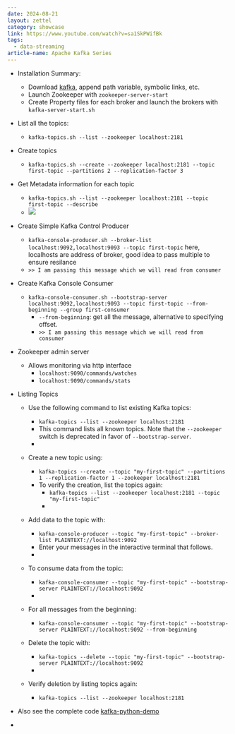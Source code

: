 ```yaml
---
date: 2024-08-21
layout: zettel
category: showcase
link: https://www.youtube.com/watch?v=sa1SkPWifBk
tags:
  - data-streaming
article-name: Apache Kafka Series
---
```

- Installation Summary:
	- Download [kafka](kafka.md), append path variable, symbolic links, etc. 
	- Launch Zookeeper with `zookeeper-server-start`
	- Create Property files for each broker and launch the brokers with `kafka-server-start.sh`
- List all the topics:
	- `kafka-topics.sh --list --zookeeper localhost:2181`
- Create topics
	- `kafka-topics.sh --create --zookeeper localhost:2181 --topic first-topic --partitions 2 --replication-factor 3`
- Get Metadata information for each topic
	- `kafka-topics.sh --list --zookeeper localhost:2181 --topic first-topic --describe`
	- ![](attachments/Pasted%20image%2020240821093931.png)
- Create Simple Kafka Control Producer
	- `kafka-console-producer.sh --broker-list localhost:9092,localhost:9093 --topic first-topic` here, localhosts are address of broker, good idea to pass multiple to ensure resilance
	- `>> I am passing this message which we will read from consumer`
- Create Kafka Console Consumer
	- `kafka-console-consumer.sh --bootstrap-server localhost:9092,localhost:9093 --topic first-topic --from-beginning --group first-consumer`
		- `--from-beginning`: get all the message, alternative to specifying offset.
		- `>> I am passing this message which we will read from consumer`
- Zookeeper admin server
	- Allows monitoring via http interface
		- `localhost:9090/commands/watches`
		- `localhost:9090/commands/stats`

-  Listing Topics
	- Use the following command to list existing Kafka topics:
		- `kafka-topics --list --zookeeper localhost:2181`
		- This command lists all known topics. Note that the `--zookeeper` switch is deprecated in favor of `--bootstrap-server`.
		- 
	- Create a new topic using:
		- `kafka-topics --create --topic "my-first-topic" --partitions 1 --replication-factor 1 --zookeeper localhost:2181`
		- To verify the creation, list the topics again:
			- `kafka-topics --list --zookeeper localhost:2181 --topic "my-first-topic"`
			- 
	- Add data to the topic with:
		- `kafka-console-producer --topic "my-first-topic" --broker-list PLAINTEXT://localhost:9092 `
		- Enter your messages in the interactive terminal that follows.
		- 
	- To consume data from the topic:
		- `kafka-console-consumer --topic "my-first-topic" --bootstrap-server PLAINTEXT://localhost:9092`
		- 
	- For all messages from the beginning:
		- `kafka-console-consumer --topic "my-first-topic" --bootstrap-server PLAINTEXT://localhost:9092 --from-beginning`

	- Delete the topic with:
		- `kafka-topics --delete --topic "my-first-topic" --bootstrap-server PLAINTEXT://localhost:9092`
		- 
	- Verify deletion by listing topics again:
		- `kafka-topics --list --zookeeper localhost:2181`

- Also see the complete code [kafka-python-demo](kafka-python-demo.md)
-